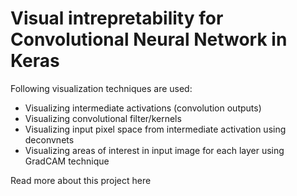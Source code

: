# Visual intrepretability for Convolutional Neural Network in Keras
Following visualization techniques are used:
* Visualizing intermediate activations (convolution outputs)
* Visualizing convolutional filter/kernels
* Visualizing input pixel space from intermediate activation using deconvnets
* Visualizing areas of interest in input image for each layer using GradCAM technique

Read more about this project here
